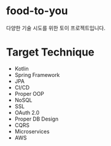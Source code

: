 # food-to-you

다양한 기술 시도를 위한 토이 프로젝트입니다.

# Target Technique

* Kotlin
* Spring Framework
* JPA
* CI/CD
* Proper OOP
* NoSQL
* SSL
* OAuth 2.0
* Proper DB Design
* CQRS
* Microservices
* AWS
